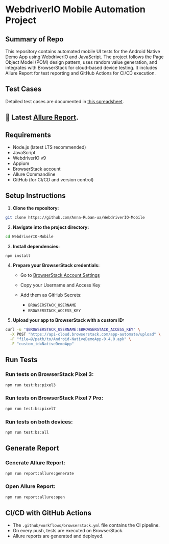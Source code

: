 # WebdriverIO Mobile Automation Project

## Summary of Repo

This repository contains automated mobile UI tests for the Android Native Demo App using WebdriverIO and JavaScript. The project follows the Page Object Model (POM) design pattern, uses random value generation, and integrates with BrowserStack for cloud-based device testing. It includes Allure Report for test reporting and GitHub Actions for CI/CD execution.

## Test Cases

Detailed test cases are documented in [this spreadsheet](https://docs.google.com/spreadsheets/d/1kFxCbMbhzeUhoP5vcxhSACwCvcWFo7M_DHx_i7fOb7Q/edit?pli=1&gid=0#gid=0).

## 📄 Latest [Allure Report](https://anna-ruban-ua.github.io/WebdriverIO-Mobile/).

## Requirements

* Node.js (latest LTS recommended)
* JavaScript
* WebdriverIO v9
* Appium
* BrowserStack account
* Allure Commandline
* GitHub (for CI/CD and version control)

## Setup Instructions

1. **Clone the repository:**

```sh
git clone https://github.com/Anna-Ruban-ua/WebdriverIO-Mobile
```

2. **Navigate into the project directory:**

```sh
cd WebdriverIO-Mobile
```

3. **Install dependencies:**

```sh
npm install
```

4. **Prepare your BrowserStack credentials:**

   * Go to [BrowserStack Account Settings](https://www.browserstack.com/accounts/settings)
   * Copy your Username and Access Key
   * Add them as GitHub Secrets:

     * `BROWSERSTACK_USERNAME`
     * `BROWSERSTACK_ACCESS_KEY`

5. **Upload your app to BrowserStack with a custom ID:**

```sh
curl -u "$BROWSERSTACK_USERNAME:$BROWSERSTACK_ACCESS_KEY" \
  -X POST "https://api-cloud.browserstack.com/app-automate/upload" \
  -F "file=@/path/to/Android-NativeDemoApp-0.4.0.apk" \
  -F "custom_id=NativeDemoApp"
```

## Run Tests

### Run tests on BrowserStack Pixel 3:

```sh
npm run test:bs:pixel3
```

### Run tests on BrowserStack Pixel 7 Pro:

```sh
npm run test:bs:pixel7
```

### Run tests on both devices:

```sh
npm run test:bs:all
```

## Generate Report

### Generate Allure Report:

```sh
npm run report:allure:generate
```

### Open Allure Report:

```sh
npm run report:allure:open
```

## CI/CD with GitHub Actions

* The `.github/workflows/browserstack.yml` file contains the CI pipeline.
* On every push, tests are executed on BrowserStack.
* Allure reports are generated and deployed.